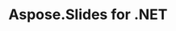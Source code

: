 ---
title: Aspose.Slides for .NET
type: docs
weight: 10
url: /net/
keywords: "Aspose.Slides for .NET, Aspose Slides, Aspose PowerPoint, Aspose PPT, Aspose API Reference."
description: Aspose.Slides are Microsoft PowerPoint® management APIs that enables software applications to read and write PowerPoint® documents without using Microsoft PowerPoint®.
is_root: true
---